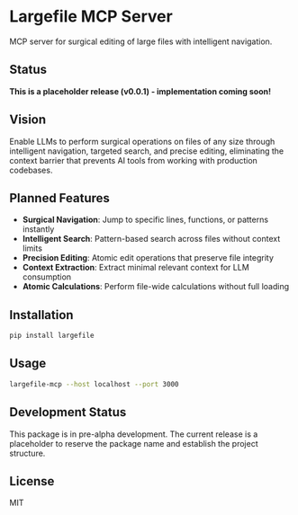 # Largefile MCP Server

MCP server for surgical editing of large files with intelligent navigation.

## Status

**This is a placeholder release (v0.0.1) - implementation coming soon!**

## Vision

Enable LLMs to perform surgical operations on files of any size through intelligent navigation, targeted search, and precise editing, eliminating the context barrier that prevents AI tools from working with production codebases.

## Planned Features

- **Surgical Navigation**: Jump to specific lines, functions, or patterns instantly
- **Intelligent Search**: Pattern-based search across files without context limits
- **Precision Editing**: Atomic edit operations that preserve file integrity
- **Context Extraction**: Extract minimal relevant context for LLM consumption
- **Atomic Calculations**: Perform file-wide calculations without full loading

## Installation

```bash
pip install largefile
```

## Usage

```bash
largefile-mcp --host localhost --port 3000
```

## Development Status

This package is in pre-alpha development. The current release is a placeholder to reserve the package name and establish the project structure.

## License

MIT
